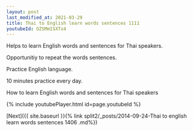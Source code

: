 ```yaml
---
layout: post
last_modified_at: 2021-03-29
title: Thai to English learn words sentences 1111 
youtubeId: OZSMmISXTx4
---
```

 
 
Helps to learn English words and sentences for Thai speakers.

Opportunitiy to repeat the words sentences. 

Practice English language. 
 
10 minutes practice every day. 
 
How to learn English words and sentences for Thai speakers 
 
{% include youtubePlayer.html id=page.youtubeId %}
 
 
[Next]({{ site.baseurl }}{% link  split2/_posts/2014-09-24-Thai to english learn words sentences 1406 .md%})
 
